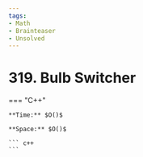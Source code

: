 ```yaml
---
tags:
- Math
- Brainteaser
- Unsolved
---
```



# 319. Bulb Switcher

=== "C++"

    **Time:** $O()$

    **Space:** $O()$

    ``` c++
    ```